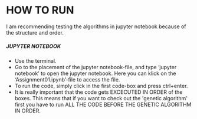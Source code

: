 # HOW TO RUN
I am recommending testing the algorithms in jupyter notebook because of the structure and order.
##### JUPYTER NOTEBOOK
- Use the terminal.  
- Go to the placement of the jupyter notebook-file, and type ‘jupyter notebook’ to
open the jupyter notebook. Here you can klick on the ‘Assignment01.ipynb’-file to
access the file.  
- To run the code, simply click in the first code-box and press ctrl+enter.  
- It is really important that the code gets EXCECUTED IN ORDER of the boxes. This
means that if you want to check out the 'genetic algorithm' first you have to run ALL THE CODE BEFORE THE GENETIC ALGORITHM IN ORDER.
